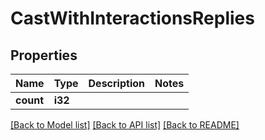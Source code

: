 # CastWithInteractionsReplies

## Properties

Name | Type | Description | Notes
------------ | ------------- | ------------- | -------------
**count** | **i32** |  | 

[[Back to Model list]](../README.md#documentation-for-models) [[Back to API list]](../README.md#documentation-for-api-endpoints) [[Back to README]](../README.md)


